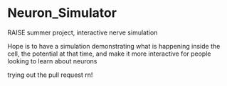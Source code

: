 # Neuron_Simulator
RAISE summer project, interactive nerve simulation

Hope is to have a simulation demonstrating what is happening inside the cell, the potential at that time, and make it more interactive for people looking to learn about neurons

trying out the pull request rn!
